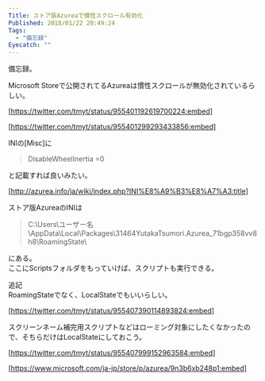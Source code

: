 ```yaml
---
Title: ストア版Azureaで慣性スクロール有効化
Published: 2018/01/22 20:49:24
Tags:
  - "備忘録"
Eyecatch: ""
---
```

備忘録。  

Microsoft Storeで公開されてるAzureaは慣性スクロールが無効化されているらしい。  

[https://twitter.com/tmyt/status/955401192619700224:embed]


[https://twitter.com/tmyt/status/955401299293433856:embed]




INIの[Misc]に
> DisableWheelInertia =0  

と記載すれば良いみたい。  

[http://azurea.info/ja/wiki/index.php?INI%E8%A9%B3%E8%A7%A3:title]

ストア版AzureaのINIは
>C:\Users\ユーザー名\AppData\Local\Packages\31464YutakaTsumori.Azurea_71bgp358vv8h8\RoamingState\  

にある。  
ここにScriptsフォルダをもっていけば、スクリプトも実行できる。  

追記  
RoamingStateでなく、LocalStateでもいいらしい。  

[https://twitter.com/tmyt/status/955407390114893824:embed]

スクリーンネーム補完用スクリプトなどはローミング対象にしたくなかったので、そちらだけはLocalStateにしておこう。  

[https://twitter.com/tmyt/status/955407999152963584:embed]

[https://www.microsoft.com/ja-jp/store/p/azurea/9n3b6xb248p1:embed]

